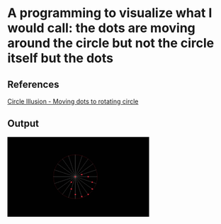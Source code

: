 # A programming to visualize what I would call: the dots are moving around the circle but not the circle itself but the dots

## References

[Circle Illusion - Moving dots to rotating circle](https://www.mathworks.com/matlabcentral/fileexchange/90591-circle-illusion-moving-dots-to-rotating-circle)

## Output

![output](output.gif)
